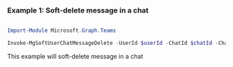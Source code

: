 ### Example 1: Soft-delete message in a chat

```powershell

Import-Module Microsoft.Graph.Teams

Invoke-MgSoftUserChatMessageDelete -UserId $userId -ChatId $chatId -ChatMessageId $chatMessageId

```
This example will soft-delete message in a chat


